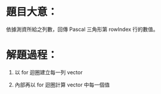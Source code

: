 # 題目大意：

依據測資所給之列數，回傳 Pascal 三角形第 rowIndex 行的數值。

# 解題過程：

1. 以 for 迴圈建立每一列 vector

2. 內部再以 for 迴圈計算 vector 中每一個值


